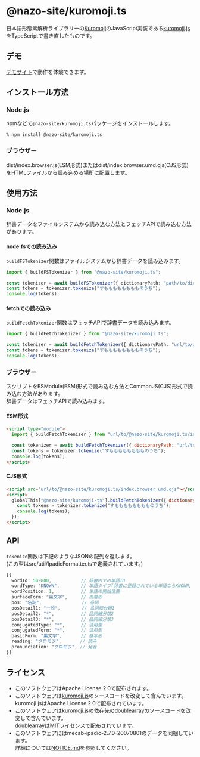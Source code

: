 # @nazo-site/kuromoji.ts

日本語形態素解析ライブラリーの[Kuromoji]のJavaScript実装である[kuromoji.js]をTypeScriptで書き直したものです。

## デモ

[デモサイト]で動作を体験できます。

## インストール方法

### Node.js

npmなどで`@nazo-site/kuromoji.ts`パッケージをインストールします。

```shell
% npm install @nazo-site/kuromoji.ts
```

### ブラウザー

dist/index.browser.js(ESM形式)またはdist/index.browser.umd.cjs(CJS形式)をHTMLファイルから読み込める場所に配置します。

## 使用方法

### Node.js

辞書データをファイルシステムから読み込む方法とフェッチAPIで読み込む方法があります。

#### node:fsでの読み込み

`buildFSTokenizer`関数はファイルシステムから辞書データを読み込みます。

```typescript
import { buildFSTokenizer } from "@nazo-site/kuromoji.ts";

const tokenizer = await buildFSTokenizer({ dictionaryPath: "path/to/dictionary/dir/" });
const tokens = tokenizer.tokenize("すもももももももものうち");
console.log(tokens);
```

#### fetchでの読み込み

`buildFetchTokenizer`関数はフェッチAPIで辞書データを読み込みます。

```typescript
import { buildFetchTokenizer } from "@nazo-site/kuromoji.ts";

const tokenizer = await buildFetchTokenizer({ dictionaryPath: "url/to/dictionary/dir/" });
const tokens = tokenizer.tokenize("すもももももももものうち");
console.log(tokens);
```

### ブラウザー

スクリプトをESModule(ESM)形式で読み込む方法とCommonJS(CJS)形式で読み込む方法があります。\
辞書データはフェッチAPIで読み込みます。

#### ESM形式

```html
<script type="module">
  import { buildFetchTokenizer } from "url/to/@nazo-site/kuromoji.ts/index.browser.js";

  const tokenizer = await buildFetchTokenizer({ dictionaryPath: "url/to/dictionary/dir/" });
  const tokens = tokenizer.tokenize("すもももももももものうち");
  console.log(tokens);
</script>
```

#### CJS形式

```html
<script src="url/to/@nazo-site/kuromoji.ts/index.browser.umd.cjs"></script>
<script>
  globalThis["@nazo-site/kuromoji-ts"].buildFetchTokenizer({ dictionaryPath: "url/to/dictionary/dir/" }).then((tokenizer) => {
    const tokens = tokenizer.tokenize("すもももももももものうち");
    console.log(tokens);
  });
</script>
```

## API

`tokenize`関数は下記のようなJSONの配列を返します。\
(この型はsrc/util/IpadicFormatter.tsで定義されています。)

```typescript
[{
  wordId: 509800,           // 辞書内での単語ID
  wordType: "KNOWN",        // 単語タイプ(辞書に登録されている単語ならKNOWN, 未知語ならUNKNOWN)
  wordPosition: 1,          // 単語の開始位置
  surfaceForm: "黒文字",     // 表層形
  pos: "名詞",               // 品詞
  posDetail1: "一般",        // 品詞細分類1
  posDetail2: "*",          // 品詞細分類2
  posDetail3: "*",          // 品詞細分類3
  conjugatedType: "*",      // 活用型
  conjugatedForm: "*",      // 活用形
  basicForm: "黒文字",       // 基本形
  reading: "クロモジ",       // 読み
  pronunciation: "クロモジ", // 発音
}]
```

## ライセンス

* このソフトウェアはApache License 2.0で配布されます。
* このソフトウェアは[kuromoji.js]のソースコードを改変して含んでいます。\
  kuromoji.jsはApache License 2.0で配布されています。
* このソフトウェアはkuromoji.jsの依存先の[doublearray]のソースコードを改変して含んでいます。\
  doublearrayはMITライセンスで配布されています。
* このソフトウェアにはmecab-ipadic-2.7.0-20070801のデータを同梱しています。\
  詳細については[NOTICE.md](NOTICE.md)を参照してください。

[Kuromoji]: https://www.atilika.com/ja/kuromoji/
[kuromoji.js]: https://github.com/takuyaa/kuromoji.js
[doublearray]: https://github.com/takuyaa/doublearray

[デモサイト]: https://nazo-site.github.io/kuromoji.ts/demo/
